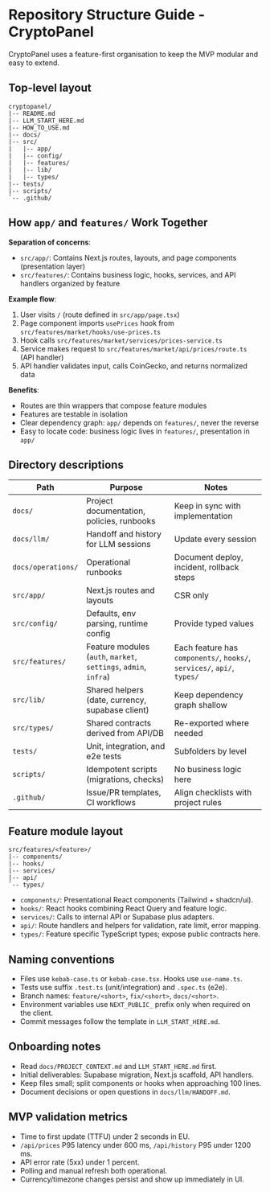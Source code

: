 # Repository Structure Guide - CryptoPanel

CryptoPanel uses a feature-first organisation to keep the MVP modular and easy to extend.

## Top-level layout
```
cryptopanel/
|-- README.md
|-- LLM_START_HERE.md
|-- HOW_TO_USE.md
|-- docs/
|-- src/
|   |-- app/
|   |-- config/
|   |-- features/
|   |-- lib/
|   |-- types/
|-- tests/
|-- scripts/
`-- .github/
```

## How `app/` and `features/` Work Together

**Separation of concerns**:
- `src/app/`: Contains Next.js routes, layouts, and page components (presentation layer)
- `src/features/`: Contains business logic, hooks, services, and API handlers organized by feature

**Example flow**:
1. User visits `/` (route defined in `src/app/page.tsx`)
2. Page component imports `usePrices` hook from `src/features/market/hooks/use-prices.ts`
3. Hook calls `src/features/market/services/prices-service.ts`
4. Service makes request to `src/features/market/api/prices/route.ts` (API handler)
5. API handler validates input, calls CoinGecko, and returns normalized data

**Benefits**:
- Routes are thin wrappers that compose feature modules
- Features are testable in isolation
- Clear dependency graph: `app/` depends on `features/`, never the reverse
- Easy to locate code: business logic lives in `features/`, presentation in `app/`

## Directory descriptions
| Path | Purpose | Notes |
|------|---------|-------|
| `docs/` | Project documentation, policies, runbooks | Keep in sync with implementation |
| `docs/llm/` | Handoff and history for LLM sessions | Update every session |
| `docs/operations/` | Operational runbooks | Document deploy, incident, rollback steps |
| `src/app/` | Next.js routes and layouts | CSR only |
| `src/config/` | Defaults, env parsing, runtime config | Provide typed values |
| `src/features/` | Feature modules (`auth`, `market`, `settings`, `admin`, `infra`) | Each feature has `components/`, `hooks/`, `services/`, `api/`, `types/` |
| `src/lib/` | Shared helpers (date, currency, supabase client) | Keep dependency graph shallow |
| `src/types/` | Shared contracts derived from API/DB | Re-exported where needed |
| `tests/` | Unit, integration, and e2e tests | Subfolders by level |
| `scripts/` | Idempotent scripts (migrations, checks) | No business logic here |
| `.github/` | Issue/PR templates, CI workflows | Align checklists with project rules |

## Feature module layout
```
src/features/<feature>/
|-- components/
|-- hooks/
|-- services/
|-- api/
`-- types/
```
- `components/`: Presentational React components (Tailwind + shadcn/ui).
- `hooks/`: React hooks combining React Query and feature logic.
- `services/`: Calls to internal API or Supabase plus adapters.
- `api/`: Route handlers and helpers for validation, rate limit, error mapping.
- `types/`: Feature specific TypeScript types; expose public contracts here.

## Naming conventions
- Files use `kebab-case.ts` or `kebab-case.tsx`. Hooks use `use-name.ts`.
- Tests use suffix `.test.ts` (unit/integration) and `.spec.ts` (e2e).
- Branch names: `feature/<short>`, `fix/<short>`, `docs/<short>`.
- Environment variables use `NEXT_PUBLIC_` prefix only when required on the client.
- Commit messages follow the template in `LLM_START_HERE.md`.

## Onboarding notes
- Read `docs/PROJECT_CONTEXT.md` and `LLM_START_HERE.md` first.
- Initial deliverables: Supabase migration, Next.js scaffold, API handlers.
- Keep files small; split components or hooks when approaching 100 lines.
- Document decisions or open questions in `docs/llm/HANDOFF.md`.

## MVP validation metrics
- Time to first update (TTFU) under 2 seconds in EU.
- `/api/prices` P95 latency under 600 ms, `/api/history` P95 under 1200 ms.
- API error rate (5xx) under 1 percent.
- Polling and manual refresh both operational.
- Currency/timezone changes persist and show up immediately in UI.
